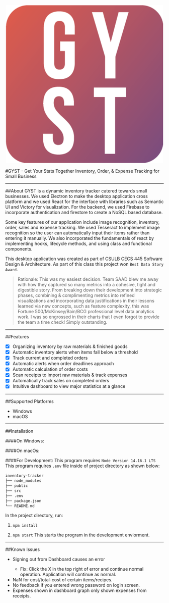 <p align="center">
  <img width="500" height="500" src="./GYST.png">
</p>

#GYST - Get Your Stats Together 
Inventory, Order, & Expense Tracking for Small Business 

---

##About 
GYST is a dynamic inventory tracker catered towards small businesses. We used Electron to make the desktop application cross platform and we used React for the interface with libraries such as Semantic UI and Victory for visualization. For the backend, we used Firebase to incorporate authentication and firestore to create a NoSQL based database.

Some key features of our application include image recognition, inventory, order, sales and expense tracking. We used Tesseract to implement image recognition so the user can automatically input their items rather than entering it manually. We also incorporated the fundamentals of react by implementing hooks, lifecycle methods, and using class and functional components.

This desktop application was created as part of CSULB CECS 445 Software Design & Architecture. As part of this class this project won `Best Data Story Award`.
> Rationale: This was my easiest decision. Team SAAD blew me away with how they captured so many metrics into a cohesive, tight and digestible story. From breaking down their development into strategic phases, combining & complimenting metrics into refined visualizations and incorporating data justifications in their lessons learned via new concepts, such as feature complexity, this was Fortune 500/McKinsey/Bain/BCG professional level data analytics work. I was so engrossed in their charts that I even forgot to provide the team a time check! Simply outstanding.

---
##Features

- [x] Organizing inventory by raw materials & finished goods
- [x] Automatic inventory alerts when items fall below a threshold
- [x] Track current and completed orders
- [x] Automatic alerts when order deadlines approach
- [x] Automatic calculation of order costs
- [x] Scan receipts to import raw materials & track expenses 
- [x] Automatically track sales on completed orders
- [x] Intuitive dashboard to view major statistics at a glance

---
##Supported Platforms

* Windows
* macOS

---
##Installation 

####On Windows:

####On macOs:


####For Development:
This program requires `Node Version 14.16.1 LTS`
This program requires `.env` file inside of project directory as shown below:

```
inventory-tracker
├── node_modules
├── public
├── src
├── .env
├── package.json
└── README.md
```

In the project directory, run:
1. `npm install`

2.  `npm start`
This starts the program in the development enviorment.

---
##Known Issues
<ul>
<li>Signing out from Dashboard causes an error</li>
<ul>
<li>Fix: Click the X in the top right of error and continue normal operation. Application will continue as normal.</li>
</ul>
<li>NaN for cost/total-cost of certain items/recipes.</li>
<li>No feedback if you entered wrong password on login screen.</li>
<li>Expenses shown in dashboard graph only shown expenses from receipts. </li>
</ul>